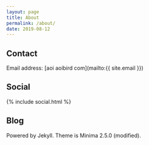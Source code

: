 ```yaml
---
layout: page
title: About
permalink: /about/
date: 2019-08-12
---
```


## Contact

Email address: [aoi aoibird com](mailto:{{ site.email }})

## Social

{% include social.html %}

## Blog

Powered by Jekyll. Theme is Minima 2.5.0 (modified).

